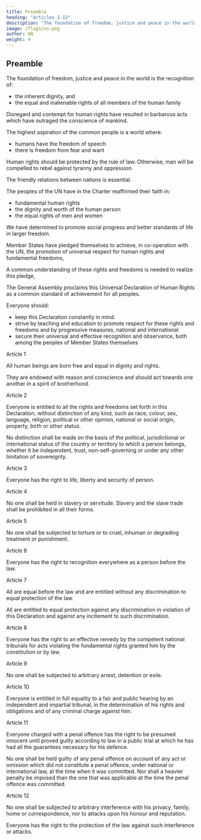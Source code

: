 ```yaml
---
title: Preamble
heading: "Articles 1-12"
description: "The foundation of freedom, justice and peace in the world is the recognition of the inherent dignity, and the equal and inalienable rights of all members of the human family"
image: /flags/us.png
author: UN
weight: 4
---
```



<!-- Universal Declaration of Human Rights
The Universal Declaration of Human Rights (UDHR) is a milestone document in the history of human rights. Drafted by representatives with different legal and cultural backgrounds from all regions of the world, the Declaration was proclaimed by the United Nations General Assembly in Paris on 10 December 1948 (General Assembly resolution 217 A) as a common standard of achievements for all peoples and all nations. It sets out, for the first time, fundamental human rights to be universally protected and it has been translated into over 500 languages. The UDHR is widely recognized as having inspired, and paved the way for, the adoption of more than seventy human rights treaties, applied today on a permanent basis at global and regional levels (all containing references to it in their preambles). 
 -->

## Preamble

The foundation of freedom, justice and peace in the world is the recognition of:
- the inherent dignity, and
- the equal and inalienable rights of all members of the human family

Disregard and contempt for human rights have resulted in barbarous acts which have outraged the conscience of mankind. 

<!--  and the advent of a world in which  has been proclaimed as  -->

The highest aspiration of the common people is a world where:
- humans have the freedom of speech
- there is freedom from fear and want

<!-- Whereas it is essential, if man is not to be compelled to have recourse, as a last resort, to rebellion against , that -->

Human rights should be protected by the rule of law. Otherwise, man will be compelled to rebel against tyranny and oppression. 

<!-- Whereas it is essential to promote  -->

The friendly relations between nations is essential. 

The peoples of the UN have in the Charter reaffirmed their faith in:
- fundamental human rights
- the dignity and worth of the human person
- the equal rights of men and women

We have determined to promote social progress and better standards of life in larger freedom.

Member States have pledged themselves to achieve, in co-operation with the UN, the promotion of universal respect for human rights and fundamental freedoms,

A common understanding of these rights and freedoms is needed to realize this pledge,



The General Assembly proclaims this Universal Declaration of Human Rights as a common standard of achievement for all peoples.

Everyone should:
- keep this Declaration constantly in mind.
- strive by teaching and education to promote respect for these rights and freedoms and by progressive measures, national and international
- secure their universal and effective recognition and observance, both among the peoples of Member States themselves

<!-- and among the peoples of territories under their jurisdiction.  -->

Article 1

All human beings are born free and equal in dignity and rights. 

They are endowed with reason and conscience and should act towards one another in a spirit of brotherhood.


Article 2

Everyone is entitled to all the rights and freedoms set forth in this Declaration, without distinction of any kind, such as race, colour, sex, language, religion, political or other opinion, national or social origin, property, birth or other status. 

No distinction shall be made on the basis of the political, jurisdictional or international status of the country or territory to which a person belongs, whether it be independent, trust, non-self-governing or under any other limitation of sovereignty.


Article 3

Everyone has the right to life, liberty and security of person.


Article 4

No one shall be held in slavery or servitude. Slavery and the slave trade shall be prohibited in all their forms.


Article 5

No one shall be subjected to torture or to cruel, inhuman or degrading treatment or punishment.


Article 6

Everyone has the right to recognition everywhere as a person before the law.


Article 7

All are equal before the law and are entitled without any discrimination to equal protection of the law. 

All are entitled to equal protection against any discrimination in violation of this Declaration and against any incitement to such discrimination.


Article 8

Everyone has the right to an effective remedy by the competent national tribunals for acts violating the fundamental rights granted him by the constitution or by law.


Article 9

No one shall be subjected to arbitrary arrest, detention or exile.


Article 10

Everyone is entitled in full equality to a fair and public hearing by an independent and impartial tribunal, in the determination of his rights and obligations and of any criminal charge against him.


Article 11

Everyone charged with a penal offence has the right to be presumed innocent until proved guilty according to law in a public trial at which he has had all the guarantees necessary for his defence.

No one shall be held guilty of any penal offence on account of any act or omission which did not constitute a penal offence, under national or international law, at the time when it was committed. Nor shall a heavier penalty be imposed than the one that was applicable at the time the penal offence was committed.


Article 12

No one shall be subjected to arbitrary interference with his privacy, family, home or correspondence, nor to attacks upon his honour and reputation. 

Everyone has the right to the protection of the law against such interference or attacks.
